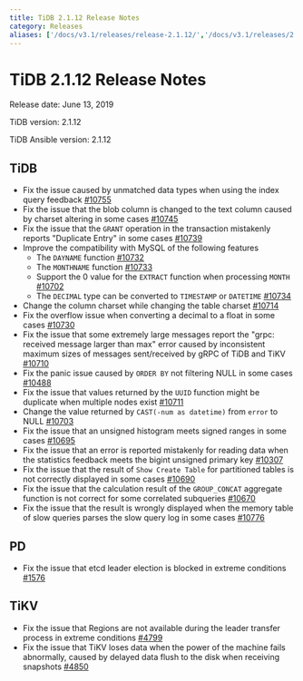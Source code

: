 ```yaml
---
title: TiDB 2.1.12 Release Notes
category: Releases
aliases: ['/docs/v3.1/releases/release-2.1.12/','/docs/v3.1/releases/2.1.12/']
---
```


# TiDB 2.1.12 Release Notes

Release date: June 13, 2019

TiDB version: 2.1.12

TiDB Ansible version: 2.1.12

## TiDB

- Fix the issue caused by unmatched data types when using the index query feedback [#10755](https://github.com/pingcap/tidb/pull/10755)
- Fix the issue that the blob column is changed to the text column caused by charset altering in some cases [#10745](https://github.com/pingcap/tidb/pull/10745)
- Fix the issue that the `GRANT` operation in the transaction mistakenly reports "Duplicate Entry" in some cases [#10739](https://github.com/pingcap/tidb/pull/10739)
- Improve the compatibility with MySQL of the following features
    - The `DAYNAME` function [#10732](https://github.com/pingcap/tidb/pull/10732)
    - The `MONTHNAME` function [#10733](https://github.com/pingcap/tidb/pull/10733)
    - Support the 0 value for the `EXTRACT` function when processing `MONTH` [#10702](https://github.com/pingcap/tidb/pull/10702)
    - The `DECIMAL` type can be converted to `TIMESTAMP` or `DATETIME` [#10734](https://github.com/pingcap/tidb/pull/10734)
- Change the column charset while changing the table charset [#10714](https://github.com/pingcap/tidb/pull/10714)
- Fix the overflow issue when converting a decimal to a float in some cases [#10730](https://github.com/pingcap/tidb/pull/10730)
- Fix the issue that some extremely large messages report the "grpc: received message larger than max" error caused by inconsistent maximum sizes of messages sent/received by gRPC of TiDB and TiKV [#10710](https://github.com/pingcap/tidb/pull/10710)
- Fix the panic issue caused by `ORDER BY` not filtering NULL in some cases [#10488](https://github.com/pingcap/tidb/pull/10488)
- Fix the issue that values returned by the `UUID` function might be duplicate when multiple nodes exist [#10711](https://github.com/pingcap/tidb/pull/10711)
- Change the value returned by `CAST(-num as datetime)` from `error` to NULL [#10703](https://github.com/pingcap/tidb/pull/10703)
- Fix the issue that an unsigned histogram meets signed ranges in some cases [#10695](https://github.com/pingcap/tidb/pull/10695)
- Fix the issue that an error is reported mistakenly for reading data when the statistics feedback meets the bigint unsigned primary key [#10307](https://github.com/pingcap/tidb/pull/10307)
- Fix the issue that the result of `Show Create Table` for partitioned tables is not correctly displayed in some cases [#10690](https://github.com/pingcap/tidb/pull/10690)
- Fix the issue that the calculation result of the `GROUP_CONCAT` aggregate function is not correct for some correlated subqueries [#10670](https://github.com/pingcap/tidb/pull/10670)
- Fix the issue that the result is wrongly displayed when the memory table of slow queries parses the slow query log in some cases [#10776](https://github.com/pingcap/tidb/pull/10776)

## PD

- Fix the issue that etcd leader election is blocked in extreme conditions
[#1576](https://github.com/pingcap/pd/pull/1576)

## TiKV

- Fix the issue that Regions are not available during the leader transfer process in extreme conditions [#4799](https://github.com/tikv/tikv/pull/4734)
- Fix the issue that TiKV loses data when the power of the machine fails abnormally, caused by delayed data flush to the disk when receiving snapshots [#4850](https://github.com/tikv/tikv/pull/4850)
